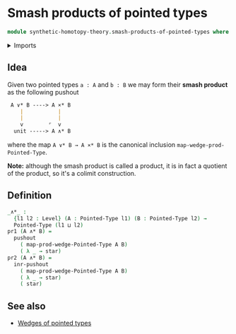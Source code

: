 # Smash products of pointed types

```agda
module synthetic-homotopy-theory.smash-products-of-pointed-types where
```

<details><summary>Imports</summary>

```agda
open import foundation.cartesian-product-types
open import foundation.constant-maps
open import foundation.dependent-pair-types
open import foundation.equivalences
open import foundation.homotopies
open import foundation.unit-type
open import foundation.universe-levels

open import structured-types.pointed-types

open import synthetic-homotopy-theory.cofibers
open import synthetic-homotopy-theory.wedges-of-pointed-types
open import synthetic-homotopy-theory.pushouts
```

</details>

## Idea

Given two pointed types `a : A` and `b : B` we may form their **smash product**
as the following pushout

```md
 A ∨* B ----> A ×* B
    |           |
    |           |
    v        ⌜  v
  unit -----> A ∧* B
```

where the map `A ∨* B → A ×* B` is the canonical inclusion
`map-wedge-prod-Pointed-Type`.

**Note:** although the smash product is called a product, it is in fact a
quotient of the product, so it's a colimit construction.

## Definition

```agda
_∧*_ :
  {l1 l2 : Level} (A : Pointed-Type l1) (B : Pointed-Type l2) →
  Pointed-Type (l1 ⊔ l2)
pr1 (A ∧* B) =
  pushout
    ( map-prod-wedge-Pointed-Type A B)
    ( λ _ → star)
pr2 (A ∧* B) =
  inr-pushout
    ( map-prod-wedge-Pointed-Type A B)
    ( λ _ → star)
    ( star)
```

## See also

- [Wedges of pointed types](synthetic-homotopy-theory.wedges-of-pointed-types.md)
